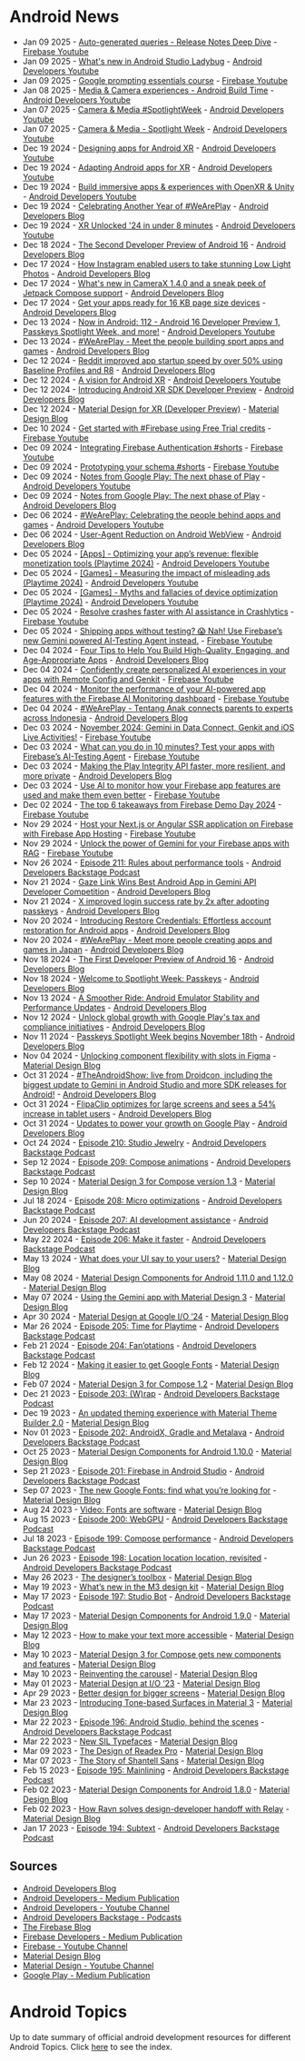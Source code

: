 # Android News

<!-- NEWS:START -->
- Jan 09 2025 - [Auto-generated queries - Release Notes Deep Dive](https://www.youtube.com/watch?v=X3TuovkMAC8) - [Firebase Youtube](https://www.youtube.com/user/Firebase)
- Jan 09 2025 - [What's new in Android Studio Ladybug](https://www.youtube.com/watch?v=Mu8VNoZ4sX8) - [Android Developers Youtube](https://www.youtube.com/c/AndroidDevelopers)
- Jan 09 2025 - [Google prompting essentials course](https://www.youtube.com/watch?v=3_F70_h89uA) - [Firebase Youtube](https://www.youtube.com/user/Firebase)
- Jan 08 2025 - [Media & Camera experiences - Android Build Time](https://www.youtube.com/watch?v=nWXmrY8J_nY) - [Android Developers Youtube](https://www.youtube.com/c/AndroidDevelopers)
- Jan 07 2025 - [Camera & Media #SpotlightWeek](https://www.youtube.com/watch?v=EGymaXIb-c8) - [Android Developers Youtube](https://www.youtube.com/c/AndroidDevelopers)
- Jan 07 2025 - [Camera & Media - Spotlight Week](https://www.youtube.com/watch?v=WYX-GJZ4XX4) - [Android Developers Youtube](https://www.youtube.com/c/AndroidDevelopers)
- Dec 19 2024 - [Designing apps for Android XR](https://www.youtube.com/watch?v=VzqYmeA0IbE) - [Android Developers Youtube](https://www.youtube.com/c/AndroidDevelopers)
- Dec 19 2024 - [Adapting Android apps for XR](https://www.youtube.com/watch?v=RQsE0n1xBxo) - [Android Developers Youtube](https://www.youtube.com/c/AndroidDevelopers)
- Dec 19 2024 - [Build immersive apps & experiences with OpenXR & Unity](https://www.youtube.com/watch?v=UhDx9NMqT7o) - [Android Developers Youtube](https://www.youtube.com/c/AndroidDevelopers)
- Dec 19 2024 - [Celebrating Another Year of #WeArePlay](http://android-developers.googleblog.com/2024/12/celebrating-another-year-of-weareplay.html) - [Android Developers Blog](https://android-developers.googleblog.com/)
- Dec 19 2024 - [XR Unlocked '24 in under 8 minutes](https://www.youtube.com/watch?v=-p9BtBd-Al8) - [Android Developers Youtube](https://www.youtube.com/c/AndroidDevelopers)
- Dec 18 2024 - [The Second Developer Preview of Android 16](http://android-developers.googleblog.com/2024/12/second-developer-preview-android16.html) - [Android Developers Blog](https://android-developers.googleblog.com/)
- Dec 17 2024 - [How Instagram enabled users to take stunning Low Light Photos](http://android-developers.googleblog.com/2024/12/instagram-on-android-low-light-photos.html) - [Android Developers Blog](https://android-developers.googleblog.com/)
- Dec 17 2024 - [What's new in CameraX 1.4.0 and a sneak peek of Jetpack Compose support](http://android-developers.googleblog.com/2024/12/whats-new-in-camerax-140-and-jetpack-compose-support.html) - [Android Developers Blog](https://android-developers.googleblog.com/)
- Dec 17 2024 - [Get your apps ready for 16 KB page size devices](http://android-developers.googleblog.com/2024/12/get-your-apps-ready-for-16-kb-page-size-devices.html) - [Android Developers Blog](https://android-developers.googleblog.com/)
- Dec 13 2024 - [Now in Android: 112 - Android 16 Developer Preview 1, Passkeys Spotlight Week, and more!](https://www.youtube.com/watch?v=OjcdophFcTE) - [Android Developers Youtube](https://www.youtube.com/c/AndroidDevelopers)
- Dec 13 2024 - [#WeArePlay - Meet the people building sport apps and games](http://android-developers.googleblog.com/2024/12/weareplay-meet-people-building-sport-apps-and-games.html) - [Android Developers Blog](https://android-developers.googleblog.com/)
- Dec 12 2024 - [Reddit improved app startup speed by over 50% using Baseline Profiles and R8](http://android-developers.googleblog.com/2024/12/reddit-improved-app-startup-speed-using-baseline-profiles-r8.html) - [Android Developers Blog](https://android-developers.googleblog.com/)
- Dec 12 2024 - [A vision for Android XR](https://www.youtube.com/watch?v=Pn5uG1ys-pE) - [Android Developers Youtube](https://www.youtube.com/c/AndroidDevelopers)
- Dec 12 2024 - [Introducing Android XR SDK Developer Preview](http://android-developers.googleblog.com/2024/12/introducing-android-xr-sdk-developer-preview.html) - [Android Developers Blog](https://android-developers.googleblog.com/)
- Dec 12 2024 - [Material Design for XR (Developer Preview)](https://material.io/blog/material-design-xr-dev-preview) - [Material Design Blog](https://material.io/blog)
- Dec 10 2024 - [Get started with #Firebase using Free Trial credits](https://www.youtube.com/watch?v=1mxP-TzAww4) - [Firebase Youtube](https://www.youtube.com/user/Firebase)
- Dec 09 2024 - [Integrating Firebase Authentication #shorts](https://www.youtube.com/watch?v=05C4gO0mNas) - [Firebase Youtube](https://www.youtube.com/user/Firebase)
- Dec 09 2024 - [Prototyping your schema #shorts](https://www.youtube.com/watch?v=Lj2uLOVpNzc) - [Firebase Youtube](https://www.youtube.com/user/Firebase)
- Dec 09 2024 - [Notes from Google Play: The next phase of Play](https://www.youtube.com/watch?v=51OUvg6vNpw) - [Android Developers Youtube](https://www.youtube.com/c/AndroidDevelopers)
- Dec 09 2024 - [Notes from Google Play: The next phase of Play](http://android-developers.googleblog.com/2024/12/notes-from-google-play.html) - [Android Developers Blog](https://android-developers.googleblog.com/)
- Dec 06 2024 - [#WeArePlay: Celebrating the people behind apps and games](https://www.youtube.com/watch?v=P6oWGNWuLeA) - [Android Developers Youtube](https://www.youtube.com/c/AndroidDevelopers)
- Dec 06 2024 - [User-Agent Reduction on Android WebView](http://android-developers.googleblog.com/2024/12/user-agent-reduction-on-android-webview.html) - [Android Developers Blog](https://android-developers.googleblog.com/)
- Dec 05 2024 - [[Apps]  - Optimizing your app’s revenue: flexible monetization tools (Playtime 2024)](https://www.youtube.com/watch?v=w7O6f_wIWZ8) - [Android Developers Youtube](https://www.youtube.com/c/AndroidDevelopers)
- Dec 05 2024 - [[Games] - Measuring the impact of misleading ads (Playtime 2024)](https://www.youtube.com/watch?v=xKk1DYamuPk) - [Android Developers Youtube](https://www.youtube.com/c/AndroidDevelopers)
- Dec 05 2024 - [[Games] - Myths and fallacies of device optimization (Playtime 2024)](https://www.youtube.com/watch?v=jZbnEIUJk5w) - [Android Developers Youtube](https://www.youtube.com/c/AndroidDevelopers)
- Dec 05 2024 - [Resolve crashes faster with AI assistance in Crashlytics](https://www.youtube.com/watch?v=6T3vbCOvOJE) - [Firebase Youtube](https://www.youtube.com/user/Firebase)
- Dec 05 2024 - [Shipping apps without testing? 😱 Nah! Use Firebase’s new Gemini powered AI-Testing Agent instead.](https://www.youtube.com/watch?v=xBbEY0qhbvI) - [Firebase Youtube](https://www.youtube.com/user/Firebase)
- Dec 04 2024 - [Four Tips to Help You Build High-Quality, Engaging, and Age-Appropriate Apps](http://android-developers.googleblog.com/2024/12/build-high-quality-enagaing-age-appropriate-apps.html) - [Android Developers Blog](https://android-developers.googleblog.com/)
- Dec 04 2024 - [Confidently create personalized AI experiences in your apps with Remote Config and Genkit](https://www.youtube.com/watch?v=5-fo5X91WOE) - [Firebase Youtube](https://www.youtube.com/user/Firebase)
- Dec 04 2024 - [Monitor the performance of your AI-powered app features with the Firebase AI Monitoring dashboard](https://www.youtube.com/watch?v=XNfoh5y6kAw) - [Firebase Youtube](https://www.youtube.com/user/Firebase)
- Dec 04 2024 - [#WeArePlay - Tentang Anak connects parents to experts across Indonesia](http://android-developers.googleblog.com/2024/12/weareplay-tentang-anak-connects-parents-to-experts-indonesia.html) - [Android Developers Blog](https://android-developers.googleblog.com/)
- Dec 03 2024 - [November 2024: Gemini in Data Connect, Genkit and iOS Live Activities!](https://www.youtube.com/watch?v=BVHbWDhN5yk) - [Firebase Youtube](https://www.youtube.com/user/Firebase)
- Dec 03 2024 - [What can you do in 10 minutes? Test your apps with Firebase’s AI-Testing Agent](https://www.youtube.com/watch?v=LCx7dCeshx8) - [Firebase Youtube](https://www.youtube.com/user/Firebase)
- Dec 03 2024 - [Making the Play Integrity API faster, more resilient, and more private](http://android-developers.googleblog.com/2024/12/making-play-integrity-api-faster-resilient-private.html) - [Android Developers Blog](https://android-developers.googleblog.com/)
- Dec 03 2024 - [Use AI to monitor how your Firebase app features are used and make them even better](https://www.youtube.com/watch?v=UHQVUsrin4w) - [Firebase Youtube](https://www.youtube.com/user/Firebase)
- Dec 02 2024 - [The top 6 takeaways from Firebase Demo Day 2024](https://www.youtube.com/watch?v=aI9c1RoFgCI) - [Firebase Youtube](https://www.youtube.com/user/Firebase)
- Nov 29 2024 - [Host your Next.js or Angular SSR application on Firebase with Firebase App Hosting](https://www.youtube.com/watch?v=bi_vpVI9Kxk) - [Firebase Youtube](https://www.youtube.com/user/Firebase)
- Nov 29 2024 - [Unlock the power of Gemini for your Firebase apps with RAG](https://www.youtube.com/watch?v=psuIEMPUfaE) - [Firebase Youtube](https://www.youtube.com/user/Firebase)
- Nov 26 2024 - [Episode 211: Rules about performance tools](http://adbackstage.libsyn.com/episode-211-rules-about-performance-tools) - [Android Developers Backstage Podcast](https://adbackstage.libsyn.com/)
- Nov 21 2024 - [Gaze Link Wins Best Android App in Gemini API Developer Competition](http://android-developers.googleblog.com/2024/11/gaze-link-wins-best-android-app-gemini-api-developer-competition.html) - [Android Developers Blog](https://android-developers.googleblog.com/)
- Nov 21 2024 - [X improved login success rate by 2x after adopting passkeys](http://android-developers.googleblog.com/2024/11/x-improved-login-success-rate-after-adopting-passkeys.html) - [Android Developers Blog](https://android-developers.googleblog.com/)
- Nov 20 2024 - [Introducing Restore Credentials: Effortless account restoration for Android apps](http://android-developers.googleblog.com/2024/11/maintain-strong-user-relationships-with-restore-credentials.html) - [Android Developers Blog](https://android-developers.googleblog.com/)
- Nov 20 2024 - [#WeArePlay - Meet more people creating apps and games in Japan](http://android-developers.googleblog.com/2024/11/weareplay-meet-more-people-creating-apps-games-japan.html) - [Android Developers Blog](https://android-developers.googleblog.com/)
- Nov 18 2024 - [The First Developer Preview of Android 16](http://android-developers.googleblog.com/2024/11/the-first-developer-preview-android16.html) - [Android Developers Blog](https://android-developers.googleblog.com/)
- Nov 18 2024 - [Welcome to Spotlight Week: Passkeys](http://android-developers.googleblog.com/2024/11/passkeys-spotlight-week.html) - [Android Developers Blog](https://android-developers.googleblog.com/)
- Nov 13 2024 - [A Smoother Ride: Android Emulator Stability and Performance Updates](http://android-developers.googleblog.com/2024/11/android-emulator-stability-performance-updates.html) - [Android Developers Blog](https://android-developers.googleblog.com/)
- Nov 12 2024 - [Unlock global growth with Google Play's tax and compliance initiatives](http://android-developers.googleblog.com/2024/11/unlocking-global-growth-google-play-makes-business-easy.html) - [Android Developers Blog](https://android-developers.googleblog.com/)
- Nov 11 2024 - [Passkeys Spotlight Week begins November 18th](http://android-developers.googleblog.com/2024/11/android-passkeys-spotlight-week-begins-november-18.html) - [Android Developers Blog](https://android-developers.googleblog.com/)
- Nov 04 2024 - [Unlocking component flexibility with slots in Figma](https://material.io/blog/material-3-slot-components-figma) - [Material Design Blog](https://material.io/blog)
- Oct 31 2024 - [#TheAndroidShow: live from Droidcon, including the biggest update to Gemini in Android Studio and more SDK releases for Android!](http://android-developers.googleblog.com/2024/10/tas-24-recap.html) - [Android Developers Blog](https://android-developers.googleblog.com/)
- Oct 31 2024 - [FlipaClip optimizes for large screens and sees a 54% increase in tablet users](http://android-developers.googleblog.com/2024/10/flipaclip-optimizes-for-tablets-and-stylus.html) - [Android Developers Blog](https://android-developers.googleblog.com/)
- Oct 31 2024 - [Updates to power your growth on Google Play](http://android-developers.googleblog.com/2024/10/whats-new-in-google-play.html) - [Android Developers Blog](https://android-developers.googleblog.com/)
- Oct 24 2024 - [Episode 210: Studio Jewelry](http://adbackstage.libsyn.com/episode-210-studio-jewelry) - [Android Developers Backstage Podcast](https://adbackstage.libsyn.com/)
- Sep 12 2024 - [Episode 209: Compose animations](http://adbackstage.libsyn.com/episode-209-compose-animations) - [Android Developers Backstage Podcast](https://adbackstage.libsyn.com/)
- Sep 10 2024 - [Material Design 3 for Compose version 1.3](https://material.io/blog/material-3-compose-1-3) - [Material Design Blog](https://material.io/blog)
- Jul 18 2024 - [Episode 208: Micro optimizations](http://adbackstage.libsyn.com/episode-208-micro-optimizations) - [Android Developers Backstage Podcast](https://adbackstage.libsyn.com/)
- Jun 20 2024 - [Episode 207: AI development assistance](http://adbackstage.libsyn.com/episode-207-ai-development-assistance) - [Android Developers Backstage Podcast](https://adbackstage.libsyn.com/)
- May 22 2024 - [Episode 206: Make it faster](http://adbackstage.libsyn.com/episode-206-make-it-faster) - [Android Developers Backstage Podcast](https://adbackstage.libsyn.com/)
- May 13 2024 - [What does your UI say to your users?](https://material.io/blog/testing-material-3) - [Material Design Blog](https://material.io/blog)
- May 08 2024 - [Material Design Components for Android 1.11.0 and 1.12.0](https://material.io/blog/android-stable-release-1-12-0) - [Material Design Blog](https://material.io/blog)
- May 07 2024 - [Using the Gemini app with Material Design 3](https://material.io/blog/how-to-gemini-app-compose-material-design-3) - [Material Design Blog](https://material.io/blog)
- Apr 30 2024 - [Material Design at Google I/O ‘24](https://material.io/blog/google-io-2024) - [Material Design Blog](https://material.io/blog)
- Mar 26 2024 - [Episode 205: Time for Playtime](http://adbackstage.libsyn.com/episode-205-time-for-playtime) - [Android Developers Backstage Podcast](https://adbackstage.libsyn.com/)
- Feb 21 2024 - [Episode 204: Fan’otations](http://adbackstage.libsyn.com/episode-204-fanotations) - [Android Developers Backstage Podcast](https://adbackstage.libsyn.com/)
- Feb 12 2024 - [Making it easier to get Google Fonts](https://material.io/blog/get-google-fonts-update) - [Material Design Blog](https://material.io/blog)
- Feb 07 2024 - [Material Design 3 for Compose 1.2](https://material.io/blog/material-3-compose-1-2) - [Material Design Blog](https://material.io/blog)
- Dec 21 2023 - [Episode 203: (W)rap](http://adbackstage.libsyn.com/episode-203-wrap) - [Android Developers Backstage Podcast](https://adbackstage.libsyn.com/)
- Dec 19 2023 - [An updated theming experience with Material Theme Builder 2.0](https://material.io/blog/material-theme-builder-2-color-match) - [Material Design Blog](https://material.io/blog)
- Nov 01 2023 - [Episode 202: AndroidX, Gradle and Metalava](http://adbackstage.libsyn.com/episode-202-androidx-gradle-and-metalava) - [Android Developers Backstage Podcast](https://adbackstage.libsyn.com/)
- Oct 25 2023 - [Material Design Components for Android 1.10.0](https://material.io/blog/android-stable-release-1-10-0) - [Material Design Blog](https://material.io/blog)
- Sep 21 2023 - [Episode 201: Firebase in Android Studio](http://adbackstage.libsyn.com/episode-201-firebase-in-android-studio) - [Android Developers Backstage Podcast](https://adbackstage.libsyn.com/)
- Sep 07 2023 - [The new Google Fonts: find what you’re looking for](https://material.io/blog/2023-google-fonts-redesign) - [Material Design Blog](https://material.io/blog)
- Aug 24 2023 - [Video: Fonts are software](https://material.io/blog/fonts-are-software-video) - [Material Design Blog](https://material.io/blog)
- Aug 15 2023 - [Episode 200: WebGPU](http://adbackstage.libsyn.com/episode-200-webgpu) - [Android Developers Backstage Podcast](https://adbackstage.libsyn.com/)
- Jul 18 2023 - [Episode 199: Compose performance](http://adbackstage.libsyn.com/episode-199-compose-performance) - [Android Developers Backstage Podcast](https://adbackstage.libsyn.com/)
- Jun 26 2023 - [Episode 198: Location location location, revisited](http://adbackstage.libsyn.com/episode-198-location-location-location-revisited) - [Android Developers Backstage Podcast](https://adbackstage.libsyn.com/)
- May 26 2023 - [The designer’s toolbox](https://material.io/blog/designer-toolbox-figma-android-studio-relay) - [Material Design Blog](https://material.io/blog)
- May 19 2023 - [What’s new in the M3 design kit](https://material.io/blog/whats-new-design-kit) - [Material Design Blog](https://material.io/blog)
- May 17 2023 - [Episode 197: Studio Bot](http://adbackstage.libsyn.com/episode-197-studio-bot) - [Android Developers Backstage Podcast](https://adbackstage.libsyn.com/)
- May 17 2023 - [Material Design Components for Android 1.9.0](https://material.io/blog/android-stable-release-1-9-0) - [Material Design Blog](https://material.io/blog)
- May 12 2023 - [How to make your text more accessible](https://material.io/blog/how-to-make-text-more-accessible) - [Material Design Blog](https://material.io/blog)
- May 10 2023 - [Material Design 3 for Compose gets new components and features](https://material.io/blog/material-3-compose-1-1) - [Material Design Blog](https://material.io/blog)
- May 10 2023 - [Reinventing the carousel](https://material.io/blog/material-3-carousel-research-design) - [Material Design Blog](https://material.io/blog)
- May 01 2023 - [Material Design at I/O ‘23](https://material.io/blog/material-google-io23) - [Material Design Blog](https://material.io/blog)
- Apr 29 2023 - [Better design for bigger screens](https://material.io/blog/material-you-large-screens) - [Material Design Blog](https://material.io/blog)
- Mar 23 2023 - [Introducing Tone-based Surfaces in Material 3](https://material.io/blog/tone-based-surface-color-m3) - [Material Design Blog](https://material.io/blog)
- Mar 22 2023 - [Episode 196: Android Studio, behind the scenes](http://adbackstage.libsyn.com/episode-196-android-studio-behind-the-scenes) - [Android Developers Backstage Podcast](https://adbackstage.libsyn.com/)
- Mar 22 2023 - [New SIL Typefaces](https://material.io/blog/sil-typefaces) - [Material Design Blog](https://material.io/blog)
- Mar 09 2023 - [The Design of Readex Pro](https://material.io/blog/readex-pro-legibility-arabic-type-design) - [Material Design Blog](https://material.io/blog)
- Mar 07 2023 - [The Story of Shantell Sans](https://material.io/blog/shantell-martin-variable-font) - [Material Design Blog](https://material.io/blog)
- Feb 15 2023 - [Episode 195: Mainlining](http://adbackstage.libsyn.com/episode-195-mainlining) - [Android Developers Backstage Podcast](https://adbackstage.libsyn.com/)
- Feb 02 2023 - [Material Design Components for Android 1.8.0](https://material.io/blog/android-stable-release-1-8-0) - [Material Design Blog](https://material.io/blog)
- Feb 02 2023 - [How Ravn solves design-developer handoff with Relay](https://material.io/blog/relay-ravn-case-study) - [Material Design Blog](https://material.io/blog)
- Jan 17 2023 - [Episode 194: Subtext](http://adbackstage.libsyn.com/episode-194-subtext) - [Android Developers Backstage Podcast](https://adbackstage.libsyn.com/)<!-- NEWS:END -->

## Sources

* [Android Developers Blog](https://android-developers.googleblog.com/)
* [Android Developers - Medium Publication](https://medium.com/androiddevelopers)
* [Android Developers - Youtube Channel](https://www.youtube.com/c/AndroidDevelopers)
* [Android Developers Backstage - Podcasts](https://adbackstage.libsyn.com/)
* [The Firebase Blog](https://firebase.googleblog.com/)
* [Firebase Developers - Medium Publication](https://medium.com/firebase-developers)
* [Firebase - Youtube Channel](https://www.youtube.com/user/Firebase)
* [Material Design Blog](https://material.io/blog)
* [Material Design - Youtube Channel](https://www.youtube.com/c/MaterialDesign)
* [Google Play - Medium Publication](https://medium.com/googleplaydev)

# Android Topics
Up to date summary of official android development resources for different Android Topics. Click [here](https://androidtopicsindex.dipien.com/) to see the index.

